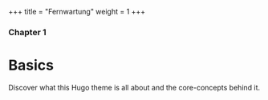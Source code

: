 +++
title = "Fernwartung"
weight = 1
+++

### Chapter 1

# Basics

Discover what this Hugo theme is all about and the core-concepts behind it.

